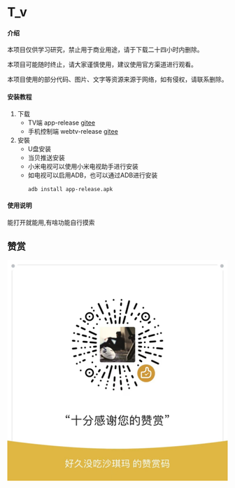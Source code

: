 # T_v

#### 介绍
本项目仅供学习研究，禁止用于商业用途，请于下载二十四小时内删除。

本项目可能随时终止，请大家谨慎使用，建议使用官方渠道进行观看。

本项目使用的部分代码、图片、文字等资源来源于网络，如有侵权，请联系删除。



#### 安装教程
1. 下载
    * TV端 app-release [gitee](https://gitee.com/Csjon/apks/raw/master/app-release.apk)
    * 手机控制端 webtv-release [gitee](https://gitee.com/Csjon/apks/raw/master/webtv-release.apk)
2. 安裝
    * U盘安装
    * 当贝推送安装
    * 小米电视可以使用小米电视助手进行安装
    * 如电视可以启用ADB，也可以通过ADB进行安装
       ```shell
       adb install app-release.apk

#### 使用说明

  能打开就能用,有啥功能自行摸索
 
## 赞赏

![image](./zs.jpg)
